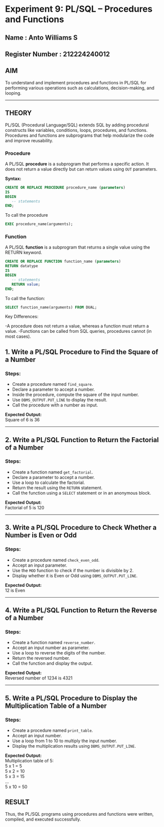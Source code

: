 # Experiment 9: PL/SQL – Procedures and Functions

## Name : Anto Williams S
## Register Number : 212224240012

## AIM
To understand and implement procedures and functions in PL/SQL for performing various operations such as calculations, decision-making, and looping.

---

## THEORY

PL/SQL (Procedural Language/SQL) extends SQL by adding procedural constructs like variables, conditions, loops, procedures, and functions. Procedures and functions are subprograms that help modularize the code and improve reusability.

### **Procedure**
A PL/SQL **procedure** is a subprogram that performs a specific action. It does not return a value directly but can return values using `OUT` parameters.

**Syntax:**
```sql
CREATE OR REPLACE PROCEDURE procedure_name (parameters)
IS
BEGIN
   -- statements
END;
```

To call the procedure

```sql
EXEC procedure_name(arguments);
```

### **Function**
A PL/SQL **function** is a subprogram that returns a single value using the RETURN keyword.

```sql
CREATE OR REPLACE FUNCTION function_name (parameters)
RETURN datatype
IS
BEGIN
   -- statements
   RETURN value;
END;
```

To call the function:

```sql
SELECT function_name(arguments) FROM DUAL;
```

Key Differences:

-A procedure does not return a value, whereas a function must return a value.
-Functions can be called from SQL queries, procedures cannot (in most cases).

## 1. Write a PL/SQL Procedure to Find the Square of a Number

### Steps:
- Create a procedure named `find_square`.
- Declare a parameter to accept a number.
- Inside the procedure, compute the square of the input number.
- Use `DBMS_OUTPUT.PUT_LINE` to display the result.
- Call the procedure with a number as input.

**Expected Output:**  
Square of 6 is 36

---

## 2. Write a PL/SQL Function to Return the Factorial of a Number

### Steps:
- Create a function named `get_factorial`.
- Declare a parameter to accept a number.
- Use a loop to calculate the factorial.
- Return the result using the `RETURN` statement.
- Call the function using a `SELECT` statement or in an anonymous block.

**Expected Output:**  
Factorial of 5 is 120

---

## 3. Write a PL/SQL Procedure to Check Whether a Number is Even or Odd

### Steps:
- Create a procedure named `check_even_odd`.
- Accept an input parameter.
- Use the `MOD` function to check if the number is divisible by 2.
- Display whether it is Even or Odd using `DBMS_OUTPUT.PUT_LINE`.

**Expected Output:**  
12 is Even

---

## 4. Write a PL/SQL Function to Return the Reverse of a Number

### Steps:
- Create a function named `reverse_number`.
- Accept an input number as parameter.
- Use a loop to reverse the digits of the number.
- Return the reversed number.
- Call the function and display the output.

**Expected Output:**  
Reversed number of 1234 is 4321

---

## 5. Write a PL/SQL Procedure to Display the Multiplication Table of a Number

### Steps:
- Create a procedure named `print_table`.
- Accept an input number.
- Use a loop from 1 to 10 to multiply the input number.
- Display the multiplication results using `DBMS_OUTPUT.PUT_LINE`.

**Expected Output:**  
Multiplication table of 5:  
5 x 1 = 5  
5 x 2 = 10  
5 x 3 = 15  
...  
5 x 10 = 50

## RESULT
Thus, the PL/SQL programs using procedures and functions were written, compiled, and executed successfully.
